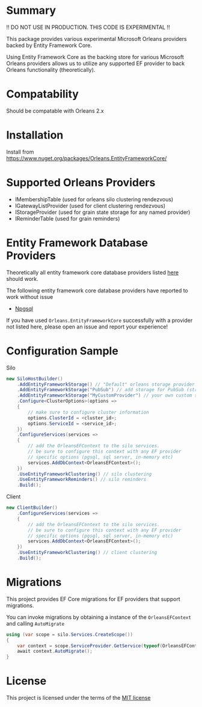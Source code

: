 # Summary

!! DO NOT USE IN PRODUCTION. THIS CODE IS EXPERIMENTAL !!

This package provides various experimental Microsoft Orleans providers backed by Entity Framework Core.

Using Entity Framework Core as the backing store for various Microsoft Orleans providers allows us to utilize any supported EF provider to back Orleans functionality (theoretically).

# Compatability

Should be compatable with Orleans 2.x

# Installation

Install from https://www.nuget.org/packages/Orleans.EntityFrameworkCore/

# Supported Orleans Providers

* IMembershipTable (used for orleans silo clustering rendezvous)
* IGatewayListProvider (used for client clustering rendezvous)
* IStorageProvider (used for grain state storage for any named provider)
* IReminderTable (used for grain reminders)

# Entity Framework Database Providers

Theoretically all entity framework core database providers listed [here](https://docs.microsoft.com/en-us/ef/core/providers/) should work.

The following entity framework core database providers have reported to work without issue

* [Npgsql](http://www.npgsql.org/efcore/index.html)

If you have used `Orleans.EntityFrameworkCore` successfully with a provider not listed here, please open an issue and report your experience!

# Configuration Sample

Silo

```cs
new SiloHostBuilder()
    .AddEntityFrameworkStorage() // "Default" orleans storage provider
    .AddEntityFrameworkStorage("PubSub") // add storage for PubSub (streams)
    .AddEntityFrameworkStorage("MyCustomProvider") // your own custom storage provider name
    .Configure<ClusterOptions>(options =>
    {
        // make sure to configure cluster information
        options.ClusterId = <cluster_id>;
        options.ServiceId = <service_id>;
    })
    .ConfigureServices(services =>
    {
        // add the OrleansEFContext to the silo services.
        // be sure to configure this context with any EF provider
        // specific options (pgsql, sql server, in-memory etc)
        services.AddDbContext<OrleansEFContext>();
    })
    .UseEntityFrameworkClustering() // silo clustering
    .UseEntityFrameworkReminders() // silo reminders
    .Build();
```

Client

```cs
new ClientBuilder()
    .ConfigureServices(services =>
    {
        // add the OrleansEFContext to the silo services.
        // be sure to configure this context with any EF provider
        // specific options (pgsql, sql server, in-memory etc)
        services.AddDbContext<OrleansEFContext>();
    })
    .UseEntityFrameworkClustering() // client clustering
    .Build();
```

# Migrations

This project provides EF Core migrations for EF providers that support migrations.

You can invoke migrations by obtaining a instance of the ```OrleansEFContext``` and calling `AutoMigrate`

```cs
using (var scope = silo.Services.CreateScope())
{
    var context = scope.ServiceProvider.GetService(typeof(OrleansEFContext)) as OrleansEFContext;
    await context.AutoMigrate();
}
```

# License

This project is licensed under the terms of the [MIT license](LICENSE.md)